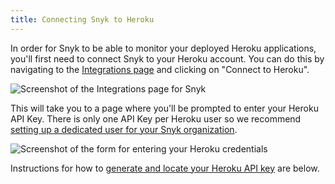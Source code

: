 ```yaml
---
title: Connecting Snyk to Heroku
---
```

In order for Snyk to be able to monitor your deployed Heroku applications, you'll first need to connect Snyk to your Heroku account. You can do this by navigating to the [Integrations page](https://app.snyk.io/integrations) and clicking on "Connect to Heroku".

![Screenshot of the Integrations page for Snyk](https://res.cloudinary.com/snyk/image/upload/c_scale,q_auto,w_auto/v1497365418/serverless-docs/integrations.png)

This will take you to a page where you'll be prompted to enter your Heroku API Key. There is only one API Key per Heroku user so we recommend [setting up a dedicated user for your Snyk organization](#adding-a-snyk-specific-user-to-heroku).

![Screenshot of the form for entering your Heroku credentials](https://res.cloudinary.com/snyk/image/upload/c_scale,w_auto,q_auto/v1493154598/serverless-docs/heroku-credentials.png)

Instructions for how to [generate and locate your Heroku API key](#generating-your-heroku-api-key) are below.
